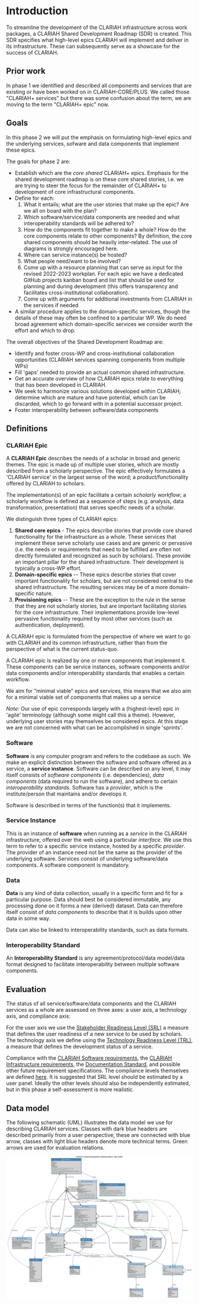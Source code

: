 # Introduction

To streamline the development of the CLARIAH infrastructure across work
packages, a CLARIAH Shared Development Roadmap (SDR) is created. This SDR
specifies what high-level epics CLARIAH will implement and deliver in its
infrastructure. These can subsequently serve as a showcase for the success of
CLARIAH.

## Prior work

In phase 1 we identified and described all components and services that are
existing or have been worked on in CLARIAH-CORE/PLUS. We called those "CLARIAH+
services" but there was some confusion about the term, we are moving to the
term "CLARIAH+ epic" now.

## Goals

In this phase 2 we will put the emphasis on formulating high-level epics and
the underlying services, sofware and data components that implement these
epics.

The goals for phase 2 are:

* Establish which are the *core shared* CLARIAH+ epics. Emphasis for the shared
 development roadmap is on these core shared stories, i.e. we are trying to steer the focus for the remainder of
 CLARIAH+ to development of core infrastructural components.
* Define for each:
    1. What it entails; what are the user stories that make up the epic? Are we all on board with the plan?
    2. Which software/service/data components are needed and what interoperability standards will be adhered to?
    3. How do the components fit together to make a whole? How do the core components relate to other components? By
       definition, the core shared components should be heavily inter-related. The use of diagrams is strongly encouraged here.
    4. Where can service instance(s) be hosted?
    5. What people need/want to be involved?
    6. Come up with a resource planning that can serve as input for the revised 2022-2023 workplan. For each
       epic we have a dedicated GitHub projects kanban board and list that should be used for planning and during
       development (this offers transparency and facilitates cross-institutional collaboration).
    7. Come up with arguments for additional investments from CLARIAH in the services if needed
* A similar procedure applies to the domain-specific services, though the details of these may often be confined to a
  particular WP. We do need broad agreement which domain-specific services we consider worth the effort and which to drop.

The overall objectives of the Shared Development Roadmap are:

* Identify and foster cross-WP and cross-institutional collaboration opportunities (CLARIAH services spanning components from multiple WPs)
* Fill 'gaps' needed to provide an actual common shared infrastructure.
* Get an accurate overview of how CLARIAH epics relate to everything that has been developed in CLARIAH.
* We seek to harmonize various solutions developed within CLARIAH; determine which are mature and have potential, which can be discarded, which to go forward with in a potential successor project.
* Foster interoperability between software/data components

## Definitions

### CLARIAH Epic

A **CLARIAH Epic** describes the needs of a scholar in broad and generic themes. The epic is made up of multiple user
stories, which are mostly described from a scholarly perspective. The epic effectively formulates a 'CLARIAH
service' in the largest sense of the word; a product/functionality offered by CLARIAH to scholars.

The implementation(s) of an epic facilitate a certain *scholarly workflow*; a scholarly workflow is defined as a
sequence of steps (e.g. analysis, data transformation, presentation) that serves specific needs of a scholar.

We distinguish three types of CLARIAH epics:

1. **Shared core epics** - The epics describe stories that provide core shared functionality for the infrastructure as a
   whole. These services that implement these serve scholarly use cases and are generic or pervasive (i.e. the needs or requirements that need to be fulfilled are often not directly formulated and recognized as such by scholars). These provide an important pillar for the shared infrastructure. Their development is typically a cross-WP effort.
2. **Domain-specific epics** -- These epics describe stories that cover important functionality for scholars, but are not considered central to the shared infrastructure. The resulting services may be of a more domain-specific nature.
3. **Provisioning epics** -- These are the exception to the rule in the sense that they are not scholarly stories, but are important facilitating stories for the core infrastructure. Their implementations provide low-level pervasive functionality required by most other services (such as authentication, deployment).

A CLARIAH epic is formulated from the perspective of where we want to go with CLARIAH and its common infrastructure,
rather than from the perspective of what is the current status-quo.

A CLARIAH epic is realized by one or more components that implement it. These components can be service instances,
software components and/or data components and/or interoperability standards that enables a certain workflow.

We aim for “minimal viable” epics and services, this means that we also aim for a minimal viable set of components that makes up a service

*Note:* Our use of epic corresponds largely with a (highest-level) epic in 'agile' terminology (although some might call this a theme).
However, underlying user stories may themselves be considered epics. At this stage we are not concerned with what can be accomplished in single 'sprints'.

### Software

**Software** is any computer program and refers to the codebase as such. We make an explicit distinction between the
software and software offered as a service, a **service instance**. Software can be described on any level, it may
itself consists of *software components* (i.e. dependencies), *data components* (data required to run the software), and
adhere to certain *interoperability standards*. Software has a *provider*, which is the institute/person that maintains
and/or develops it.

Software is described in terms of the function(s) that it implements.

### Service Instance

This is an instance of **software** when running as a *service* in the CLARIAH infrastructure, offered over the web
using a particular *interface*. We use this term to refer to a specific service instance, hosted by a specific
*provider*. The provider of an instance need not be the same as the provider of the underlying software. Services
consist of underlying software/data components. A software component is mandatory.

### Data

**Data** is any kind of data collection, usually in a specific form and fit for a particular purpose.
Data should best be considered immutable, any processing done on it forms a new (derived) dataset. Data
can therefore itself consist of *data components* to describe that it is builds upon other data in some way.

Data can also be linked to interoperability standards, such as data formats.

### Interoperability Standard

An **Interoperability Standard** is any agreement/protocol/data model/data format designed to facilitate
interoperability between multiple software components.

## Evaluation

The status of all service/software/data components and the CLARIAH services as a whole are assessed on three axes: a
user axis, a technology axis, and compliance axis:

For the user axis we use the [Stakeholder Readiness Level (SRL)](stakeholder-readiness-level.md) a measure that defines the user readiness of a new service to be used by scholars.
The technology axis we define using the [Technology Readiness Level (TRL)](technology-readiness-level.md), a measure that defines the development status of a service.

Compliance with the [CLARIAH Software requirements](), the [CLARIAH Infrastructure requirements](), the [Documentation
Standard](), and possible other future requirement specifications. The compliance levels themselves are defined
[here](compliance-level.md).  It is suggested that SRL level should be estimated by a user panel. Ideally the other
levels should also be independently estimated, but in this phase a self-assessment is more realistic.

## Data model

The following schematic (UML) illustrates the data model we use for describing CLARIAH services. Classes with dark blue
headers are described primarily from a user perspective, these are connected with blue arrow, classes with light blue headers denote more technical
terms. Green arrows are used for evaluation relations.

![Data model](sdr_datamodel.png)


